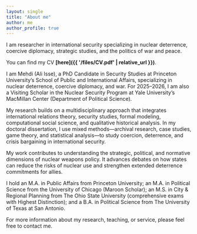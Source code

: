 ```yaml
---
layout: single
title: "About me"
author: me
author_profile: true
---
```



I am researcher in international security specializing in nuclear deterrence, coercive diplomacy, strategic studies, and the politics of war and peace.

You can find my CV **[here]({{ '/files/CV.pdf' | relative_url }})**.

I am Mehdi (Ali Isse), a PhD Candidate in Security Studies at Princeton University’s School of Public and International Affairs, specializing in nuclear deterrence, coercive diplomacy, and war. For 2025–2026, I am also a Visiting Scholar in the Nuclear Security Program at Yale University’s MacMillan Center (Department of Political Science).

My research builds on a multidisciplinary approach that integrates international relations theory, security studies, formal modeling, computational social science, and qualitative historical analysis. In my doctoral dissertation, I use mixed methods—archival research, case studies, game theory, and statistical analysis—to study coercion, deterrence, and crisis bargaining in international security.

My work contributes to understanding the strategic, political, and normative dimensions of nuclear weapons policy. It advances debates on how states can reduce the risks of nuclear use and strengthen extended deterrence commitments for allies.

I hold an M.A. in Public Affairs from Princeton University; an M.A. in Political Science from the University of Chicago (Maroon Scholar); an M.S. in City & Regional Planning from The Ohio State University (comprehensive exams with Highest Distinction); and a B.A. in Political Science from The University of Texas at San Antonio.

For more information about my research, teaching, or service, please feel free to contact me.


